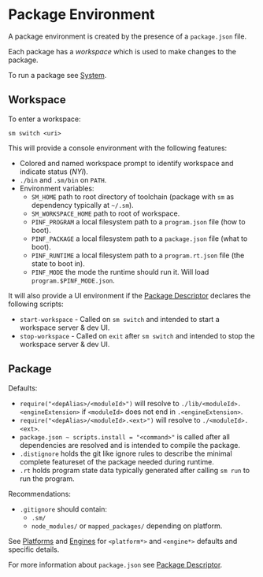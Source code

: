 Package Environment
===================

A package environment is created by the presence of a `package.json` file.

Each package has a *workspace* which is used to make changes to the package.

To run a package see [System](./System.md).


Workspace
---------

To enter a workspace:

	sm switch <uri>

This will provide a console environment with the following features:

  * Colored and named workspace prompt to identify workspace and indicate status (*NYI*).
  * `./bin` and `.sm/bin` on `PATH`.
  * Environment variables:
    * `SM_HOME` path to root directory of toolchain (package with `sm` as dependency typically at `~/.sm`).
    * `SM_WORKSPACE_HOME` path to root of workspace.
    * `PINF_PROGRAM` a local filesystem path to a `program.json` file (how to boot).
    * `PINF_PACKAGE` a local filesystem path to a `package.json` file (what to boot).
    * `PINF_RUNTIME` a local filesystem path to a `program.rt.json` file (the state to boot in).
    * `PINF_MODE` the mode the runtime should run it. Will load `program.$PINF_MODE.json`.

It will also provide a UI environment if the [Package Descriptor](./PackageDescriptor.md) declares the following scripts:

  * `start-workspace` - Called on `sm switch` and intended to start a workspace server & dev UI.
  * `stop-workspace` - Called on `exit` after `sm switch` and intended to stop the workspace server & dev UI.


Package
-------

Defaults:

  * `require("<depAlias>/<moduleId>")` will resolve to `./lib/<moduleId>.<engineExtension>` if `<moduleId>` does not end in `.<engineExtension>`.
  * `require("<depAlias>/<moduleId>.<ext>")` will resolve to `./<moduleId>.<ext>`.
  * `package.json ~ scripts.install = "<command>"` is called after all dependencies are resolved and is intended to compile the package.
  * `.distignore` holds the git like ignore rules to describe the minimal complete featureset of the package needed during runtime.
  * `.rt` holds program state data typically generated after calling `sm run` to run the program.

Recommendations:

  * `.gitignore` should contain:
    * `.sm/`
    * `node_modules/` or `mapped_packages/` depending on platform.

See [Platforms](./Platforms.md) and [Engines](./Engines.md) for `<platform*>` and `<engine*>` defaults and specific details.

For more information about `package.json` see [Package Descriptor](./PackageDescriptor.md).

